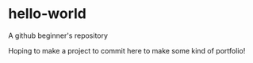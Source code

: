 # hello-world
A github beginner's repository

Hoping to make a project to commit here to make some kind of portfolio!
